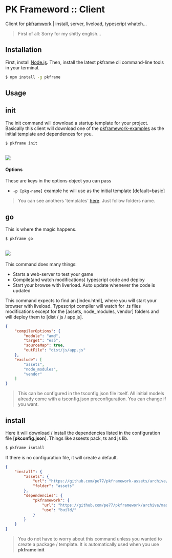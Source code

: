 # PK Frameword :: Client 
Client for [pkframwork](https://github.com/pe77/pkframework) | install, server, liveload, typescript whatch...

>First of all: Sorry for my shitty english...

Installation
---------------

First, install [Node.js](https://nodejs.org/en/). Then, install the latest pkframe cli command-line tools in your terminal. 

```bash
$ npm install -g pkframe
```

Usage
---------------

## init

The init command will download a startup template for your project.
Basically this client will download one of the [pkframework-examples](https://github.com/pe77/pkframework-examples) as the initial template and dependences for you.

```bash
$ pkframe init
```

![](http://i.imgur.com/zhG4N8L.png)
-----------

#### Options

These are keys in the options object you can pass

- `-p [pkg-name]` example he will use as the initial template [default=basic]

> You can see anothers 'templates' [here](https://github.com/pe77/pkframework-examples). Just follow folders name.

## go

This is where the magic happens.

```bash
$ pkframe go
```
![](http://i.imgur.com/cSLjV2R.png)
-----------

This command does many things:

- Starts a web-server to test your game
- Compile(and watch modifications) typescript code and deploy
- Start your browse with liverload. Auto update whenever the code is updated

This command expects to find an [index.html], where you will start your browser with liveload.
Typescript compiler will watch for .ts files modifications except for the [assets, node_modules, vendor] folders and will deploy them to [dist / js / app.js].

```json
{
    "compilerOptions": {
        "module": "amd",
        "target": "es5",
        "sourceMap": true,
        "outFile": "dist/js/app.js"
    },
    "exclude": [
        "assets",
        "node_modules",
        "vendor"
    ]
}
```

>This can be configured in the tsconfig.json file itself. All initial models already come with a tsconfig.json preconfiguration. You can change if you want.

## install
Here it will download / install the dependencies listed in the configuration file [**pkconfig.json**]. Things like assests pack, ts and js lib.

```bash
$ pkframe isntall
```
If there is no configuration file, it will create a default.

```json
{
    "install": {
        "assets": {
            "url": "https://github.com/pe77/pkframework-assets/archive/master.zip",
            "folder": "assets"
        },
        "dependencies": {
            "pkframework": {
                "url": "https://github.com/pe77/pkframework/archive/master.zip",
                "use": "build/"
            }
        }
    }
}
```
>You do not have to worry about this command unless you wanted to create a package / template.
>It is automatically used when you use **pkframe init**

